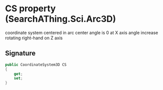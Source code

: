 # CS property (SearchAThing.Sci.Arc3D)
coordinate system centered in arc center
            angle is 0 at X axis
            angle increase rotating right-hand on Z axis

## Signature
```csharp
public CoordinateSystem3D CS
{
    get;
    set;
}
```
